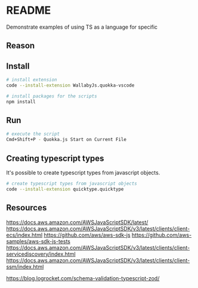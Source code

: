 # README

Demonstrate examples of using TS as a language for specific 

## Reason



## Install

```sh
# install extension
code --install-extension WallabyJs.quokka-vscode
```

```sh
# install packages for the scripts
npm install
```

## Run

```sh
# execute the script
Cmd+Shift+P - Quokka.js Start on Current File
```

## Creating typescript types

It's possible to create typescript types from javascript objects.

```sh
# create typescript types from javascript objects
code --install-extension quicktype.quicktype
```

## Resources

https://docs.aws.amazon.com/AWSJavaScriptSDK/latest/
https://docs.aws.amazon.com/AWSJavaScriptSDK/v3/latest/clients/client-ecs/index.html
https://github.com/aws/aws-sdk-js
https://github.com/aws-samples/aws-sdk-js-tests
https://docs.aws.amazon.com/AWSJavaScriptSDK/v3/latest/clients/client-servicediscovery/index.html
https://docs.aws.amazon.com/AWSJavaScriptSDK/v3/latest/clients/client-ssm/index.html

https://blog.logrocket.com/schema-validation-typescript-zod/

